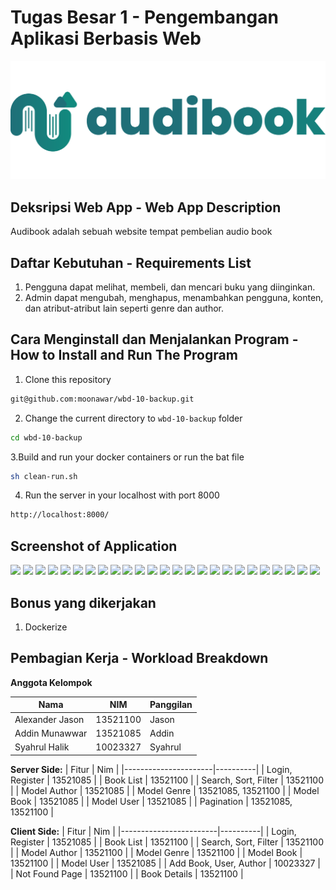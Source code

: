 # Tugas Besar 1 - Pengembangan Aplikasi Berbasis Web

<img src="app/public/images/base-logo.svg"/>

## **Deksripsi Web App - Web App Description**

Audibook adalah sebuah website tempat pembelian audio book

## **Daftar Kebutuhan - Requirements List**

1. Pengguna dapat melihat, membeli, dan mencari buku yang diinginkan.
2. Admin dapat mengubah, menghapus, menambahkan pengguna, konten, dan atribut-atribut lain seperti genre dan author.

## **Cara Menginstall dan Menjalankan Program - How to Install and Run The Program**

1. Clone this repository

```sh
git@github.com:moonawar/wbd-10-backup.git
```

2. Change the current directory to `wbd-10-backup` folder

```sh
cd wbd-10-backup
```

3.Build and run your docker containers or run the bat file

```sh
sh clean-run.sh
```

4. Run the server in your localhost with port 8000

```sh
http://localhost:8000/
```
## **Screenshot of Application**

<img src="asset/LandingPage.jpg">
<img src="asset/UserRegistration.jpg">
<img src="asset/Login.jpg">
<img src="asset/UserDashboard.jpg">
<img src="asset/UserDashboard-SearchWithoutFilter.jpg">
<img src="asset/UserDashboard-SearchWithoutFilter2.jpg">
<img src="asset/UserDashboard-SearchWithFilter.jpg">
<img src="asset/UserMyLIst.png">
<img src="asset/UserWatch.png">
<img src="asset/EditProfile.jpg">
<img src="asset/EditProfile2.jpg">
<img src="asset/AdminUsersPage.jpg">
<img src="asset/AdminUsersPage-AddUserModal.jpg">
<img src="asset/AdminUsersPage-EditUserModal.jpg">
<img src="asset/AdminUsersPage-FilterUserData.jpg">
<img src="asset/AdminUsersPage-FilterUserData1.jpg">
<img src="asset/AdminUsersPage-FilterUserData2.jpg">
<img src="asset/AdminUsersPage-SortDataAwal.jpg">
<img src="asset/AdminUsersPage.jpg">
<img src="asset/AdminContentPage-AddContent.jpg">
<img src="asset/AdminContentPage-DeleteContent.jpg">
<img src="asset/AdminContentPage-EditContent.jpg">
<img src="asset/AdminContentPage-Sort.jpg">
<img src="asset/AdminManageMedia-Page.jpg">
<img src="asset/AdminManageMedia-Page2.jpg">

## **Bonus yang dikerjakan**

1. Dockerize

## **Pembagian Kerja - Workload Breakdown**

**Anggota Kelompok**

| Nama                   | NIM      | Panggilan |
| ---------------------- | -------- | --------- |
| Alexander Jason | 13521100 | Jason     |
| Addin Munawwar          | 13521085 | Addin  |
| Syahrul Halik     | 10023327 | Syahrul     |

**Server Side:**
| Fitur                | Nim      |
|----------------------|----------|
| Login, Register      | 13521085 |
| Book List            | 13521100 |
| Search, Sort, Filter | 13521100 |
| Model Author         | 13521085 |
| Model Genre          | 13521085, 13521100 |
| Model Book           | 13521085 |
| Model User           | 13521085 |
| Pagination           | 13521085, 13521100 |

**Client Side:**
| Fitur                  | Nim      |
|------------------------|----------|
| Login, Register        | 13521085 |
| Book List              | 13521100 |
| Search, Sort, Filter   | 13521100 |
| Model Author           | 13521100 |
| Model Genre            | 13521100 |
| Model Book             | 13521100 |
| Model User             | 13521085 |
| Add Book, User, Author | 10023327 |
| Not Found Page         | 13521100 |
| Book Details           | 13521100 |
